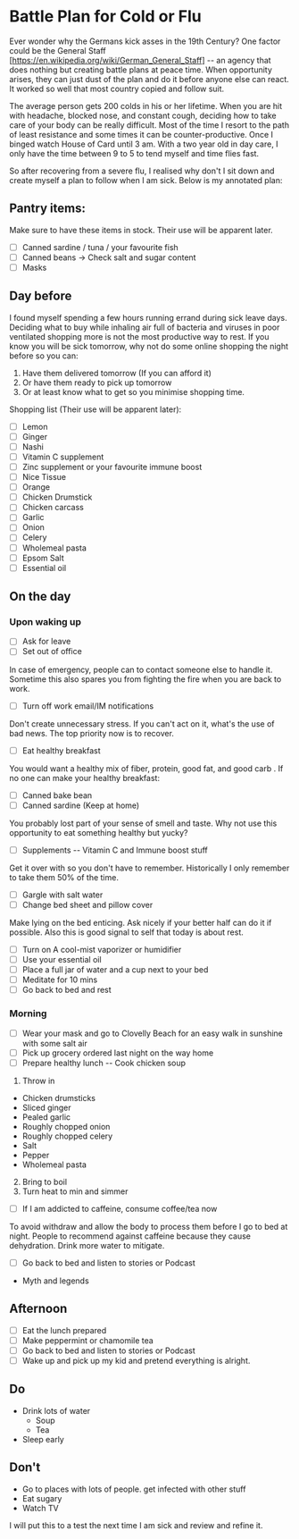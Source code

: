 # Battle Plan for Cold or Flu

Ever wonder why the Germans kick asses in the 19th Century? One factor
could be the General Staff [https://en.wikipedia.org/wiki/German_General_Staff]
-- an agency that does nothing but creating battle plans at peace
time. When opportunity arises, they can just dust of the plan and do
it before anyone else can react. It worked so well that most country
copied and follow suit.

The average person gets 200 colds in his or her lifetime. When you are
hit with headache, blocked nose, and constant cough, deciding how to
take care of your body can be really difficult. Most of the time I
resort to the path of least resistance and some times it can be
counter-productive. Once I binged watch House of Card until 3 am. With
a two year old in day care, I only have the time between 9 to 5 to
tend myself and time flies fast.

So after recovering from a severe flu, I realised why don't I sit down
and create myself a plan to follow when I am sick. Below is my
annotated plan:

## Pantry items:

Make sure to have these items in stock. Their use will be apparent
later.

- [ ] Canned sardine / tuna / your favourite fish
- [ ] Canned beans -> Check salt and sugar content
- [ ] Masks

## Day before

I found myself spending a few hours running errand during sick leave
days. Deciding what to buy while inhaling air full of bacteria and
viruses in poor ventilated shopping more is not the most productive
way to rest. If you know you will be sick tomorrow, why not do some
online shopping the night before so you can:

1. Have them delivered tomorrow (If you can afford it)
2. Or have them ready to pick up tomorrow
3. Or at least know what to get so you minimise shopping time.

Shopping list (Their use will be apparent later):
- [ ] Lemon
- [ ] Ginger
- [ ] Nashi
- [ ] Vitamin C supplement
- [ ] Zinc supplement or your favourite immune boost
- [ ] Nice Tissue
- [ ] Orange
- [ ] Chicken Drumstick
- [ ] Chicken carcass
- [ ] Garlic
- [ ] Onion
- [ ] Celery
- [ ] Wholemeal pasta
- [ ] Epsom Salt
- [ ] Essential oil

## On the day

### Upon waking up
- [ ] Ask for leave
- [ ] Set out of office

In case of emergency, people can to contact someone else to handle
it. Sometime this also spares you from fighting the fire when you
are back to work.
- [ ] Turn off work email/IM notifications

Don't create unnecessary stress. If you can't act on it, what's the
use of bad news. The top priority now is to recover.
- [ ] Eat healthy breakfast

You would want a healthy mix of fiber, protein, good fat, and good carb
. If no one can make your healthy breakfast:
 - [ ] Canned bake bean
 - [ ] Canned sardine (Keep at home)
 
You probably lost part of your sense of smell and taste. Why not use
this opportunity to eat something healthy but yucky?
- [ ] Supplements -- Vitamin C and Immune boost stuff

Get it over with so you don't have to remember. Historically I only
remember to take them 50% of the time.
- [ ] Gargle with salt water
- [ ] Change bed sheet and pillow cover

Make lying on the bed enticing. Ask nicely if your better half can do
it if possible. Also this is good signal to self that today is about
rest.
- [ ] Turn on A cool-mist vaporizer or humidifier
- [ ] Use your essential oil
- [ ] Place a full jar of water and a cup next to your bed
- [ ] Meditate for 10 mins
- [ ] Go back to bed and rest

### Morning
- [ ] Wear your mask and go to Clovelly Beach for an easy walk in
    sunshine with some salt air
- [ ] Pick up grocery ordered last night on the way home
- [ ] Prepare healthy lunch -- Cook chicken soup
1. Throw in
 * Chicken drumsticks
 * Sliced ginger
 * Pealed garlic
 * Roughly chopped onion
 * Roughly chopped celery
 * Salt
 * Pepper
 * Wholemeal pasta
2. Bring to boil
3. Turn heat to min and simmer
- [ ] If I am addicted to caffeine, consume coffee/tea now

To avoid withdraw and allow the body to process them before I go to
bed at night. People to recommend against caffeine because they cause
dehydration. Drink more water to mitigate.
- [ ] Go back to bed and listen to stories or Podcast
 * Myth and legends

## Afternoon
- [ ] Eat the lunch prepared
- [ ] Make peppermint or chamomile tea
- [ ] Go back to bed and listen to stories or Podcast
- [ ] Wake up and pick up my kid and pretend everything is alright.

## Do
* Drink lots of water
  * Soup
  * Tea
* Sleep early

## Don't
  * Go to places with lots of people. get infected with other stuff
  * Eat sugary
  * Watch TV

I will put this to a test the next time I am sick and review and refine
it.
